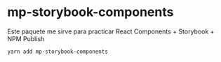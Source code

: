 # mp-storybook-components

Este paquete me sirve para practicar React Components + Storybook + NPM Publish

```
yarn add mp-storybook-components
```
